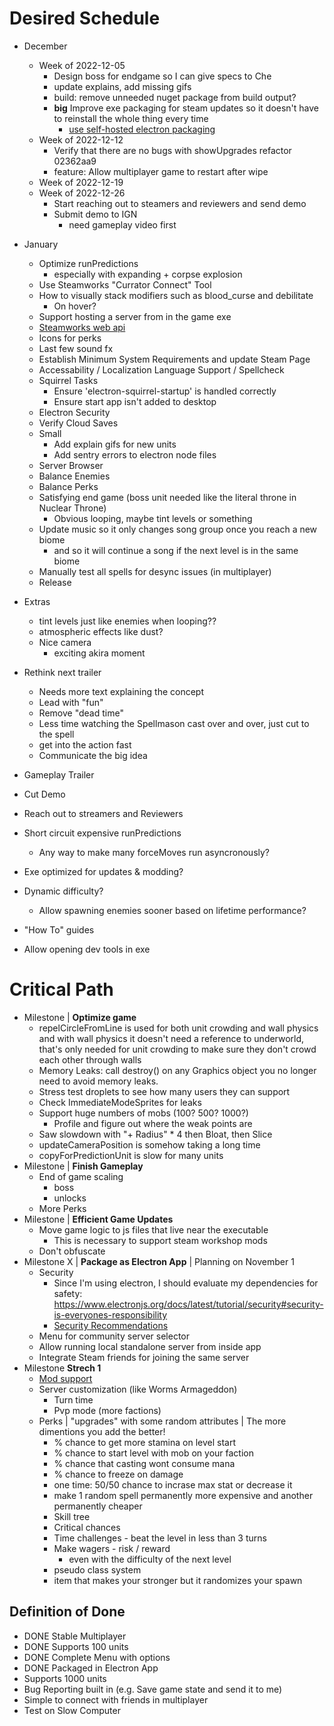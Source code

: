 # Desired Schedule
- December
    - Week of 2022-12-05
        - Design boss for endgame so I can give specs to Che
        - update explains, add missing gifs
        - build: remove unneeded nuget package from build output?
        - **big** Improve exe packaging for steam updates so it doesn't have to reinstall the whole thing every time
            - [use self-hosted electron packaging](https://github.com/vercel/hazel)
    - Week of 2022-12-12
        - Verify that there are no bugs with showUpgrades refactor 02362aa9
        - feature: Allow multiplayer game to restart after wipe
    - Week of 2022-12-19
    - Week of 2022-12-26
        - Start reaching out to steamers and reviewers and send demo
        - Submit demo to IGN
            - need gameplay video first
- January
    - Optimize runPredictions
        - especially with expanding + corpse explosion
    - Use Steamworks "Currator Connect" Tool
    - How to visually stack modifiers such as blood_curse and debilitate
        - On hover?
    - Support hosting a server from in the game exe
    - [Steamworks web api](https://partner.steamgames.com/doc/webapi_overview)
    - Icons for perks
    - Last few sound fx
    - Establish Minimum System Requirements and update Steam Page
    - Accessability / Localization Language Support / Spellcheck
    - Squirrel Tasks
        - Ensure 'electron-squirrel-startup' is handled correctly
        - Ensure start app isn't added to desktop
    - Electron Security
    - Verify Cloud Saves
    - Small
        - Add explain gifs for new units
        - Add sentry errors to electron node files
    - Server Browser
    - Balance Enemies
    - Balance Perks
    - Satisfying end game (boss unit needed like the literal throne in Nuclear Throne)
        - Obvious looping, maybe tint levels or something
    - Update music so it only changes song group once you reach a new biome
        - and so it will continue a song if the next level is in the same biome
    - Manually test all spells for desync issues (in multiplayer)
    - Release
- Extras
    - tint levels just like enemies when looping??
    - atmospheric effects like dust?
    - Nice camera
        - exciting akira moment

    
- Rethink next trailer
    - Needs more text explaining the concept
    - Lead with "fun"
    - Remove "dead time"
    - Less time watching the Spellmason cast over and over, just cut to the spell
    - get into the action fast
    - Communicate the big idea
- Gameplay Trailer
- Cut Demo
- Reach out to streamers and Reviewers
- Short circuit expensive runPredictions
    - Any way to make many forceMoves run asyncronously?
- Exe optimized for updates & modding?
- Dynamic difficulty?
    - Allow spawning enemies sooner based on lifetime performance?
- "How To" guides
- Allow opening dev tools in exe
# Critical Path
- Milestone | **Optimize game**
    - repelCircleFromLine is used for both unit crowding and wall physics and with wall physics it doesn't need a reference to underworld, that's only needed for unit crowding to make sure they don't crowd each other through walls
    - Memory Leaks: call destroy() on any Graphics object you no longer need to avoid memory leaks.
    - Stress test droplets to see how many users they can support
    - Check ImmediateModeSprites for leaks
    - Support huge numbers of mobs (100? 500? 1000?)
        - Profile and figure out where the weak points are
    - Saw slowdown with "+ Radius" * 4 then Bloat, then Slice
    - updateCameraPosition is somehow taking a long time
    - copyForPredictionUnit is slow for many units
- Milestone | **Finish Gameplay**
    - End of game scaling
        - boss
        - unlocks
    - More Perks
- Milestone | **Efficient Game Updates**
    - Move game logic to js files that live near the executable
        - This is necessary to support steam workshop mods
    - Don't obfuscate
- Milestone X | **Package as Electron App** | Planning on November 1
    - Security
        - Since I'm using electron, I should evaluate my dependencies for safety: https://www.electronjs.org/docs/latest/tutorial/security#security-is-everyones-responsibility
        - [Security Recommendations](https://www.electronjs.org/docs/latest/tutorial/security#checklist-security-recommendations)
    - Menu for community server selector
    - Allow running local standalone server from inside app
    - Integrate Steam friends for joining the same server
- Milestone **Strech 1**
    - [Mod support](https://partner.steamgames.com/doc/features/workshop)
    - Server customization (like Worms Armageddon)
        - Turn time
        - Pvp mode (more factions)
    - Perks | "upgrades" with some random attributes | The more dimentions you add the better!
        - % chance to get more stamina on level start
        - % chance to start level with mob on your faction
        - % chance that casting wont consume mana
        - % chance to freeze on damage
        - one time: 50/50 chance to incrase max stat or decrease it
        - make 1 random spell permanently more expensive and another permanently cheaper
        - Skill tree
        - Critical chances
        - Time challenges - beat the level in less than 3 turns
        - Make wagers - risk / reward
            - even with the difficulty of the next level
        - pseudo class system
        - item that makes your stronger but it randomizes your spawn

## Definition of Done
- DONE Stable Multiplayer
- DONE Supports 100 units
- DONE Complete Menu with options
- DONE Packaged in Electron App
- Supports 1000 units
- Bug Reporting built in (e.g. Save game state and send it to me)
- Simple to connect with friends in multiplayer
- Test on Slow Computer
